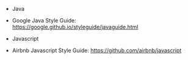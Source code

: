* Java
- Google Java Style Guide: https://google.github.io/styleguide/javaguide.html

* Javascript
- Airbnb Javascript Style Guide: https://github.com/airbnb/javascript

